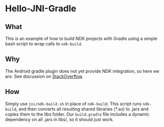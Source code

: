 # Hello-JNI-Gradle

## What
This is an example of how to build NDK projects with Gradle using a simple bash script to wrap calls to `ndk-build`. 

## Why
The Android gradle plugin does not yet provide NDK integration, so here we are. See discussion on [StackOverflow](http://stackoverflow.com/questions/16667903/android-studio-gradle-and-ndk).

## How
Simply use `jni/ndk-build.sh` in place of `ndk-build`. This script runs `ndk-build`, and then converts all resulting shared libraries (*.so) to .jars and copies them to the libs folder. Our `build.gradle` file includes a dynamic dependency on all .jars in libs/, so it should just work.


